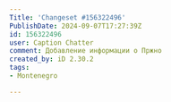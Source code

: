 ```yaml
---
Title: 'Changeset #156322496'
PublishDate: 2024-09-07T17:27:39Z
id: 156322496
user: Caption Chatter
comment: Добавление информации о Пржно
created_by: iD 2.30.2
tags:
- Montenegro

---
```

